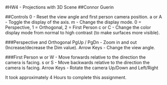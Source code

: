 #HW4 - Projections with 3D Scene
##Connor Guerin

##Controls
0 - Reset the view angle and first person camera position.
a or A - Toggle the display of the axis.
m - Change the display mode. 0 = Perspective, 1 = Orthogonal, 2 = First Person
c or C - Change the color display mode from normal to high contrast (to make surfaces more visible).

###Perspective and Orthogonal
PgUp / PgDn - Zoom in and out (Increase/decrease the Dim value).
Arrow Keys - Change the view angle.

###First Person
w or W - Move forwards relative to the direction the camera is facing.
s or S - Move backwards relative to the direction the camera is facing.
Arrow Keys - Rotate the camera Up/Down and Left/Right

It took approximately 4 Hours to complete this assignment.
